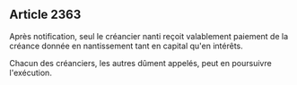 Article 2363
----
Après notification, seul le créancier nanti reçoit valablement paiement de la
créance donnée en nantissement tant en capital qu'en intérêts.

Chacun des créanciers, les autres dûment appelés, peut en poursuivre
l'exécution.
